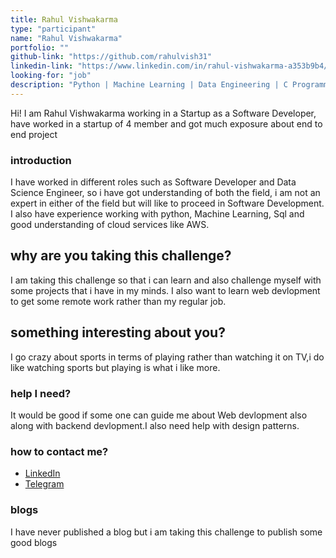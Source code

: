 ```yaml
---
title: Rahul Vishwakarma
type: "participant"
name: "Rahul Vishwakarma"
portfolio: ""
github-link: "https://github.com/rahulvish31"
linkedin-link: "https://www.linkedin.com/in/rahul-vishwakarma-a353b9b4/"
looking-for: "job"
description: "Python | Machine Learning | Data Engineering | C Programming | SQL"
---
```


Hi! I am Rahul Vishwakarma working in a Startup as a Software Developer, have worked in a startup of 4 member and got much exposure about end to end project

### introduction

I have worked in different roles such as Software Developer and Data Science Engineer, so i have got understanding of both the field, i am not an expert in either of the field but will like to proceed in Software Development. I also have experience working with python, Machine Learning, Sql and good understanding of cloud services like AWS.

## why are you taking this challenge?

I am taking this challenge so that i can learn and also challenge myself with some projects that i have in my minds.
I also want to learn web devlopment to get some remote work rather than my regular job.

## something interesting about you?

I go crazy about sports in terms of playing rather than watching it on TV,i do like watching sports but playing is what i like more.

### help I need?

It would be good if some one can guide me about Web devlopment also along with backend devlopment.I also need help with design patterns.

### how to contact me?

- [LinkedIn](https://www.linkedin.com/in/rahul-vishwakarma-a353b9b4/)
- [Telegram](https://t.me/rahulvish31)

<!-- 
### projects

I have done projects but for the company so i can't share and this is the main reason why i am taking this challenge so i can create some of my own projects.

My projects:

#### binder: tinder for books

_description_ do you wish to meet people who have read the same book so that you can talk hours about the same book? Try this.

_stack_ Made in React with hooks and context. This is written in typescript. Backend is powered by Express and MongoDB.

_hosted link_ https://binder.netlify.com

_github link_ https://github.com/tanaypratap/binder

#### another project

_description_

_stack_ -->

### blogs

I have never published a blog but i am taking this challenge to publish some good blogs

<!-- #### why I liked GraphQL over REST?

_description_ I will write something really nice here so that you feel like reading my blog.

_link_ https://dev.to/some-imaginary-link -->
